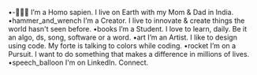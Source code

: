 •-🙎🏽‍♂️ I’m a Homo sapien. I live on Earth with my Mom & Dad in India.
•hammer_and_wrench I’m a Creator. I live to innovate & create things the world hasn't seen before.
•books I’m a Student. I love to learn, daily. Be it an algo, ds, song, software or a word.
•art I’m an Artist. I like to design using code. My forte is talking to colors while coding.
•rocket I’m on a Pursuit. I want to do something that makes a difference in millions of lives.
•speech_balloon I'm on LinkedIn. Connect.
